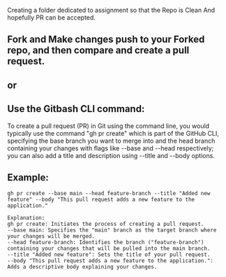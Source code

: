Creating a folder dedicated to assignment so that the Repo is Clean
And hopefully PR can be accepted.

## Fork and Make changes push to your Forked repo, and then compare and create a pull request.

## or

## Use the Gitbash CLI command:

To create a pull request (PR) in Git using the command line, you would typically use the command "gh pr create" which is part of the GitHub CLI,  
specifying the base branch you want to merge into and the head branch containing your changes with flags like --base and --head respectively;  
you can also add a title and description using --title and --body options.

## Example:

```gh
gh pr create --base main --head feature-branch --title "Added new feature" --body "This pull request adds a new feature to the application."
```

```
Explanation:
gh pr create: Initiates the process of creating a pull request.
--base main: Specifies the "main" branch as the target branch where your changes will be merged.
--head feature-branch: Identifies the branch ("feature-branch") containing your changes that will be pulled into the main branch.
--title "Added new feature": Sets the title of your pull request.
--body "This pull request adds a new feature to the application.": Adds a descriptive body explaining your changes.
```
